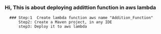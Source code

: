 ### Hi, This is about deploying addittion function in aws lambda
      ### Step:1  Create lambda function aws name "Addition_Function"
          Step2: Create a Maven project, in any IDE
          step3: Deploy it to aws lambda
